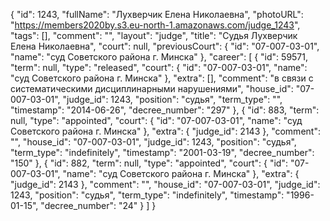 {
    "id": 1243,
    "fullName": "Лухверчик Елена Николаевна",
    "photoURL": "https://members2020by.s3.eu-north-1.amazonaws.com/judge_1243",
    "tags": [],
    "comment": "",
    "layout": "judge",
    "title": "Судья Лухверчик Елена Николаевна",
    "court": null,
    "previousCourt": {
        "id": "07-007-03-01",
        "name": "суд Советского района г. Минска"
    },
    "career": [
        {
            "id": 59571,
            "term": null,
            "type": "released",
            "court": {
                "id": "07-007-03-01",
                "name": "суд Советского района г. Минска"
            },
            "extra": [],
            "comment": "в связи с систематическими дисциплинарными нарушениями",
            "house_id": "07-007-03-01",
            "judge_id": 1243,
            "position": "судья",
            "term_type": "",
            "timestamp": "2014-06-26",
            "decree_number": "297"
        },
        {
            "id": 883,
            "term": null,
            "type": "appointed",
            "court": {
                "id": "07-007-03-01",
                "name": "суд Советского района г. Минска"
            },
            "extra": {
                "judge_id": 2143
            },
            "comment": "",
            "house_id": "07-007-03-01",
            "judge_id": 1243,
            "position": "судья",
            "term_type": "indefinitely",
            "timestamp": "2001-03-19",
            "decree_number": "150"
        },
        {
            "id": 882,
            "term": null,
            "type": "appointed",
            "court": {
                "id": "07-007-03-01",
                "name": "суд Советского района г. Минска"
            },
            "extra": {
                "judge_id": 2143
            },
            "comment": "",
            "house_id": "07-007-03-01",
            "judge_id": 1243,
            "position": "судья",
            "term_type": "indefinitely",
            "timestamp": "1996-01-15",
            "decree_number": "24"
        }
    ]
}